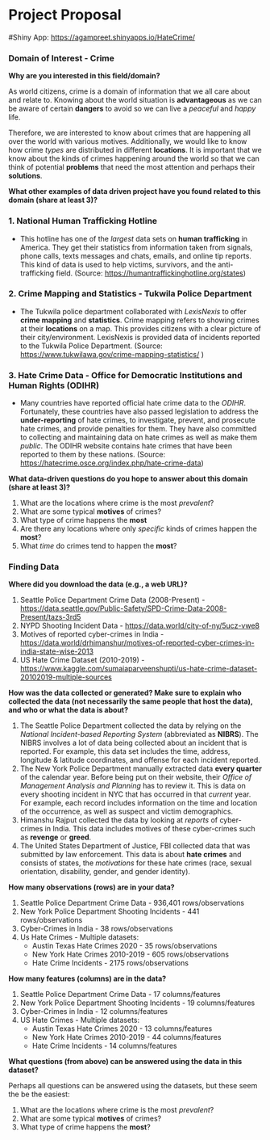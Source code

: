 # Project Proposal
#Shiny App: https://agampreet.shinyapps.io/HateCrime/
### Domain of Interest - Crime

**Why are you interested in this field/domain?**

As world citizens, crime is a domain of information that we all care about and relate to. Knowing about the world situation is **advantageous** as we can be aware of certain **dangers** to avoid so we can live a _peaceful_ and _happy_ life.

Therefore, we are interested to know about crimes that are happening all over the world with various motives. Additionally, we would like to know how crime _types_ are distributed in different **locations**. It is important that we know about the kinds of crimes happening around the world so that we can think of potential **problems** that need the most attention and perhaps their **solutions**. 

**What other examples of data driven project have you found related to this domain (share at least 3)?**

### 1. National Human Trafficking Hotline
  - This hotline has one of the _largest_ data sets on **human trafficking** in America. They get their statistics from information taken from signals, phone calls, texts messages and chats, emails, and online tip reports. This kind of data is used to help victims, survivors, and the anti-trafficking field. (Source: https://humantraffickinghotline.org/states)
  
### 2. Crime Mapping and Statistics - Tukwila Police Department
  - The Tukwila police department collaborated with _LexisNexis_ to offer **crime mapping** and **statistics**. Crime mapping refers to showing crimes at their **locations** on a map. This provides citizens with a clear picture of their city/environment. LexisNexis is provided data of incidents reported to the Tukwila Police Department. (Source: https://www.tukwilawa.gov/crime-mapping-statistics/ )

### 3. Hate Crime Data - Office for Democratic Institutions and Human Rights (ODIHR)
  - Many countries have reported official hate crime data to the _ODIHR_. Fortunately, these countries have also passed legislation to address the **under-reporting** of hate crimes, to investigate, prevent, and prosecute hate crimes, and provide penalties for them. They have also committed to collecting and maintaining data on hate crimes as well as make them _public_. The ODIHR website contains hate crimes that have been reported to them by these nations. (Source: https://hatecrime.osce.org/index.php/hate-crime-data)

**What data-driven questions do you hope to answer about this domain (share at least 3)?**

1. What are the locations where crime is the most _prevalent_?
2. What are some typical **motives** of crimes?
3. What type of crime happens the **most**
4. Are there any locations where only _specific_ kinds of crimes happen the **most**?
5. What _time_ do crimes tend to happen the **most**?

### Finding Data

**Where did you download the data (e.g., a web URL)?**

1. Seattle Police Department Crime Data (2008-Present) - https://data.seattle.gov/Public-Safety/SPD-Crime-Data-2008-Present/tazs-3rd5
2. NYPD Shooting Incident Data - https://data.world/city-of-ny/5ucz-vwe8
3. Motives of reported cyber-crimes in India - https://data.world/drhimanshur/motives-of-reported-cyber-crimes-in-india-state-wise-2013
4. US Hate Crime Dataset (2010-2019) - https://www.kaggle.com/sumaiaparveenshupti/us-hate-crime-dataset-20102019-multiple-sources

**How was the data collected or generated? Make sure to explain who collected the data (not necessarily the same people that host the data), and who or what the data is about?**

1. The Seattle Police Department collected the data by relying on the _National Incident-based Reporting System_ (abbreviated as **NIBRS**). The NIBRS involves a lot of data being collected about an incident that is reported. For example, this data set includes the time, address, longitude & latitude coordinates, and offense for each incident reported.
2. The New York Police Department manually extracted data **every quarter** of the calendar year. Before being put on their website, their _Office of Management Analysis and Planning_ has to review it. This is data on every shooting incident in NYC that has occurred in that _current_ year. For example, each record includes information on the time and location of the occurrence, as well as suspect and victim demographics.
3. Himanshu Rajput collected the data by looking at _reports_ of cyber-crimes in India. This data includes motives of these cyber-crimes such as **revenge** or **greed**.
4. The United States Department of Justice, FBI collected data that was submitted by law enforcement. This data is about **hate crimes** and consists of states, the _motivations_ for these hate crimes (race, sexual orientation, disability, gender, and gender identity).

**How many observations (rows) are in your data?**

1. Seattle Police Department Crime Data - 936,401 rows/observations
2. New York Police Department Shooting Incidents - 441 rows/observations
3. Cyber-Crimes in India - 38 rows/observations
4. Us Hate Crimes - Multiple datasets:
    - Austin Texas Hate Crimes 2020 - 35 rows/observations
    - New York Hate Crimes 2010-2019 - 605 rows/observations
    - Hate Crime Incidents - 2175 rows/observations

**How many features (columns) are in the data?**

1. Seattle Police Department Crime Data - 17 columns/features
2. New York Police Department Shooting Incidents - 19 columns/features
3. Cyber-Crimes in India - 12 columns/features
4. US Hate Crimes - Multiple datasets:
    - Austin Texas Hate Crimes 2020 - 13 columns/features
    - New York Hate Crimes 2010-2019 - 44 columns/features
    - Hate Crime Incidents - 14 columns/features

**What questions (from above) can be answered using the data in this dataset?**

Perhaps all questions can be answered using the datasets, but these seem the be the easiest:

1. What are the locations where crime is the most _prevalent_?
2. What are some typical **motives** of crimes?
3. What type of crime happens the **most**?
